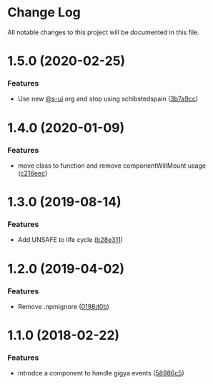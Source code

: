 # Change Log

All notable changes to this project will be documented in this file.

# 1.5.0 (2020-02-25)


### Features

* Use new [@s-ui](https://github.com/s-ui) org and stop using schibstedspain ([3b7a9cc](https://github.com/SUI-Components/schibsted-spain-components/commit/3b7a9ccab659f301393eb5c38b02ecc34535a69d))



# 1.4.0 (2020-01-09)


### Features

* move class to function and remove componentWillMount usage ([c216eec](https://github.com/SUI-Components/schibsted-spain-components/commit/c216eec130cb38fd93e5a432395bfeaaed58c10f))



# 1.3.0 (2019-08-14)


### Features

* Add UNSAFE to life cycle ([b28e311](https://github.com/SUI-Components/schibsted-spain-components/commit/b28e311c78f1f8a8920012a2e7bf54c73daebf57))



# 1.2.0 (2019-04-02)


### Features

* Remove .npmignore ([0198d0b](https://github.com/SUI-Components/schibsted-spain-components/commit/0198d0b97c008d14e1ed27a9b262f1606de953a5))



# 1.1.0 (2018-02-22)


### Features

* introdce a component to handle gigya events ([58986c5](https://github.com/SUI-Components/schibsted-spain-components/commit/58986c5319aa2593618655749bbdb6f0786b1161))



